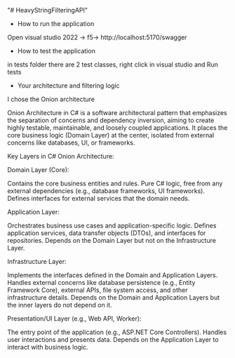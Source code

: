 "# HeavyStringFilteringAPI" 


- How to run the application

Open visual studio 2022 -> f5-> http://localhost:5170/swagger


 - How to test the application
 
 in tests folder there are 2 test classes, right click in visual studio and Run tests
 
 - Your architecture and filtering logic
 
 I chose the Onion architecture
 
Onion Architecture in C# is a software architectural pattern that emphasizes the separation of concerns and dependency inversion, aiming to create highly testable, maintainable, and loosely coupled applications. It places the core business logic (Domain Layer) at the center, isolated from external concerns like databases, UI, or frameworks.

Key Layers in C# Onion Architecture:

Domain Layer (Core):

Contains the core business entities and rules.
Pure C# logic, free from any external dependencies (e.g., database frameworks, UI frameworks).
Defines interfaces for external services that the domain needs.

Application Layer:

Orchestrates business use cases and application-specific logic.
Defines application services, data transfer objects (DTOs), and interfaces for repositories.
Depends on the Domain Layer but not on the Infrastructure Layer.

Infrastructure Layer:

Implements the interfaces defined in the Domain and Application Layers.
Handles external concerns like database persistence (e.g., Entity Framework Core), external APIs, file system access, and other infrastructure details.
Depends on the Domain and Application Layers but the inner layers do not depend on it.

Presentation/UI Layer (e.g., Web API, Worker):

The entry point of the application (e.g., ASP.NET Core Controllers).
Handles user interactions and presents data.
Depends on the Application Layer to interact with business logic.